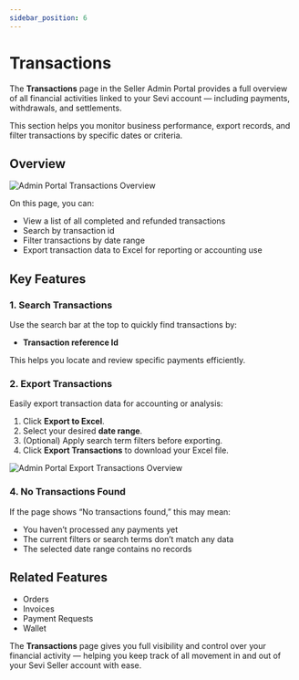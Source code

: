 ```yaml
---
sidebar_position: 6
---
```


# Transactions

The **Transactions** page in the Seller Admin Portal provides a full overview of all financial activities linked to your Sevi account — including payments, withdrawals, and settlements.  

This section helps you monitor business performance, export records, and filter transactions by specific dates or criteria.  


## Overview

![Admin Portal Transactions Overview](/seller/admin/012.png)

On this page, you can:
- View a list of all completed and refunded transactions  
- Search by transaction id  
- Filter transactions by date range  
- Export transaction data to Excel for reporting or accounting use  


## Key Features

### 1. Search Transactions
Use the search bar at the top to quickly find transactions by:
- **Transaction reference Id**  

This helps you locate and review specific payments efficiently.  


### 2. Export Transactions
Easily export transaction data for accounting or analysis:  
1. Click **Export to Excel**.  
2. Select your desired **date range**.  
3. (Optional) Apply search term filters before exporting.  
4. Click **Export Transactions** to download your Excel file.  

![Admin Portal Export Transactions Overview](/seller/admin/013.png)


### 4. No Transactions Found
If the page shows “No transactions found,” this may mean:
- You haven’t processed any payments yet  
- The current filters or search terms don’t match any data  
- The selected date range contains no records  


## Related Features
- Orders
- Invoices
- Payment Requests
- Wallet 


The **Transactions** page gives you full visibility and control over your financial activity — helping you keep track of all movement in and out of your Sevi Seller account with ease.
